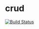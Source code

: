 # crud
[![Build Status](https://travis-ci.org/meelofero/crud.svg?branch=master)](https://travis-ci.org/meelofero/crud)
